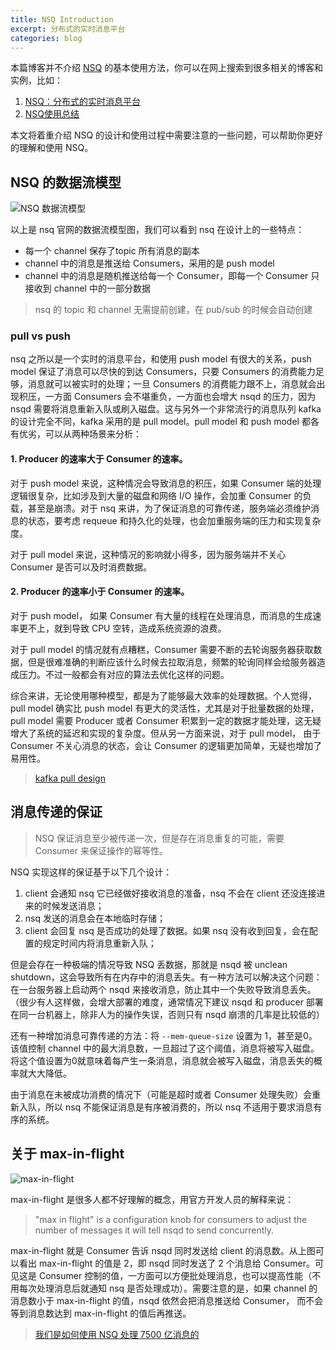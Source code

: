 ```yaml
---
title: NSQ Introduction
excerpt: 分布式的实时消息平台
categories: blog
---
```


本篇博客并不介绍 [NSQ](http://nsq.io/overview/quick_start.html) 的基本使用方法，你可以在网上搜索到很多相关的博客和实例，比如：

1. [NSQ：分布式的实时消息平台](http://www.infoq.com/cn/news/2015/02/nsq-distributed-message-platform)
2. [NSQ使用总结](http://lihaoquan.me/2016/6/20/using-nsq.html)

本文将着重介绍 NSQ 的设计和使用过程中需要注意的一些问题，可以帮助你更好的理解和使用 NSQ。


## NSQ 的数据流模型

![NSQ 数据流模型](https://f.cloud.github.com/assets/187441/1700696/f1434dc8-6029-11e3-8a66-18ca4ea10aca.gif)

以上是 nsq 官网的数据流模型图，我们可以看到 nsq 在设计上的一些特点：

* 每一个 channel 保存了topic 所有消息的副本
* channel 中的消息是推送给 Consumers，采用的是 push model
* channel 中的消息是随机推送给每一个 Consumer，即每一个 Consumer 只接收到 channel 中的一部分数据

> nsq 的 topic 和 channel 无需提前创建，在 pub/sub 的时候会自动创建

### pull vs push

nsq 之所以是一个实时的消息平台，和使用 push model 有很大的关系，push model 保证了消息可以尽快的到达 Consumers，只要 Consumers 的消费能力足够，消息就可以被实时的处理；一旦 Consumers 的消费能力跟不上，消息就会出现积压，一方面 Consumers 会不堪重负，一方面也会增大 nsqd 的压力，因为 nsqd 需要将消息重新入队或刷入磁盘。这与另外一个非常流行的消息队列 kafka 的设计完全不同，kafka 采用的是 pull model。pull model 和 push model 都各有优劣，可以从两种场景来分析：

#### 1. Producer 的速率大于 Consumer 的速率。

对于 push model 来说，这种情况会导致消息的积压，如果 Consumer 端的处理逻辑很复杂，比如涉及到大量的磁盘和网络 I/O 操作，会加重 Consumer 的负载，甚至是崩溃。对于 nsq 来讲，为了保证消息的可靠传递，服务端必须维护消息的状态，要考虑 requeue 和持久化的处理，也会加重服务端的压力和实现复杂度。

对于 pull model 来说，这种情况的影响就小得多，因为服务端并不关心 Consumer 是否可以及时消费数据。

#### 2. Producer 的速率小于 Consumer 的速率。

对于 push model， 如果 Consumer 有大量的线程在处理消息，而消息的生成速率更不上，就到导致 CPU 空转，造成系统资源的浪费。

对于 pull model 的情况就有点糟糕，Consumer 需要不断的去轮询服务器获取数据，但是很难准确的判断应该什么时候去拉取消息，频繁的轮询同样会给服务器造成压力。不过一般都会有对应的算法去优化这样的问题。

综合来讲，无论使用哪种模型，都是为了能够最大效率的处理数据。个人觉得，pull model 确实比 push model 有更大的灵活性，尤其是对于批量数据的处理，pull model 需要 Producer 或者 Consumer 积累到一定的数据才能处理，这无疑增大了系统的延迟和实现的复杂度。但从另一方面来说，对于 pull model， 由于 Consumer 不关心消息的状态，会让 Consumer 的逻辑更加简单，无疑也增加了易用性。

> [kafka pull design](http://kafka.apache.org/documentation.html#design_pull)


## 消息传递的保证

> NSQ 保证消息至少被传递一次，但是存在消息重复的可能，需要 Consumer 来保证操作的幂等性。

NSQ 实现这样的保证基于以下几个设计：

1. client 会通知 nsq 它已经做好接收消息的准备，nsq 不会在 client 还没连接进来的时候发送消息；
2. nsq 发送的消息会在本地临时存储；
3. client 会回复 nsq 是否成功的处理了数据。如果 nsq 没有收到回复，会在配置的规定时间内将消息重新入队；

但是会存在一种极端的情况导致 NSQ 丢数据，那就是 nsqd 被 unclean shutdown，这会导致所有在内存中的消息丢失。有一种方法可以解决这个问题：在一台服务器上启动两个 nsqd 来接收消息，防止其中一个失败导致消息丢失。（很少有人这样做，会增大部署的难度，通常情况下建议 nsqd 和 producer 部署在同一台机器上，除非人为的操作失误，否则只有 nsqd 崩溃的几率是比较低的）

还有一种增加消息可靠传递的方法：将 `--mem-queue-size` 设置为 1，甚至是0。该值控制 channel 中的最大消息数，一旦超过了这个阈值，消息将被写入磁盘。将这个值设置为0就意味着每产生一条消息，消息就会被写入磁盘，消息丢失的概率就大大降低。

由于消息在未被成功消费的情况下（可能是超时或者 Consumer 处理失败）会重新入队，所以 nsq 不能保证消息是有序被消费的，所以 nsq 不适用于要求消息有序的系统。


## 关于 max-in-flight

![max-in-flight](http://media.tumblr.com/tumblr_mataigNDn61qj3yp2.png)

max-in-flight 是很多人都不好理解的概念，用官方开发人员的解释来说：

> "max in flight" is a configuration knob for consumers to adjust the number of messages it will tell nsqd to send concurrently.

max-in-flight 就是 Consumer 告诉 nsqd 同时发送给 client 的消息数。从上图可以看出 max-in-flight 的值是 2，即 nsqd 同时发送了 2 个消息给 Consumer。可见这是 Consumer 控制的值，一方面可以方便批处理消息，也可以提高性能（不用每次处理消息后就通知 nsq 是否处理成功）。需要注意的是，如果 channel 的消息数小于 max-in-flight 的值，nsqd 依然会把消息推送给 Consumer， 而不会等到消息数达到 max-in-flight 的值后再推送。


> [我们是如何使用 NSQ 处理 7500 亿消息的](https://toutiao.io/posts/3849f7/preview)

